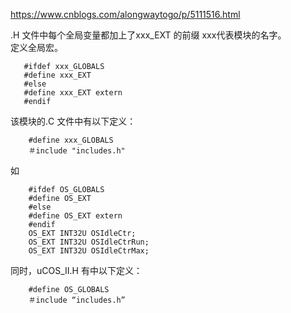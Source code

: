 https://www.cnblogs.com/alongwaytogo/p/5111516.html

 .H 文件中每个全局变量都加上了xxx_EXT 的前缀  xxx代表模块的名字。   
 定义全局宏。
 ```
    #ifdef xxx_GLOBALS
    #define xxx_EXT
    #else
    #define xxx_EXT extern
    #endif
 ```

该模块的.C 文件中有以下定义：
```
    #define xxx_GLOBALS
    ＃include "includes.h"
```
如
```
    #ifdef OS_GLOBALS
    #define OS_EXT
    #else
    #define OS_EXT extern
    #endif
    OS_EXT INT32U OSIdleCtr;
    OS_EXT INT32U OSIdleCtrRun;
    OS_EXT INT32U OSIdleCtrMax;
```
同时，uCOS_II.H 有中以下定义：
```
    #define OS_GLOBALS
    ＃include “includes.h”
```
